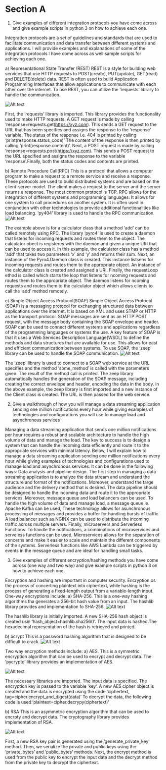 # Section A

1. Give examples of different integration protocols you have come across and give example scripts in python 3 on how to achieve each one.

Integration protocols are a set of guidelines and standards that are used to facilitate communication and data transfer between different systems and applications. I will provide examples and explanations of some of the integration protocols I have come across as well sample scripts for achieving each one.

a)	Representational State Transfer (REST)
REST is a style for building web services that use HTTP requests to POST(create), PUT(update), GET(read) and DELETE(delete) data. REST is often used to build Application Programming Interfaces that allow applications to communicate with each other over the internet. To use REST, you can utilize the ‘requests’ library to handle the communication.

![Alt text](Picture1.png)

First, the ‘requests’ library is imported. This library provides the functionality used to make HTTP requests. A GET request is made by calling ‘response=requests.get(https://xyz.com). This sends a GET request to the URL that has been specifies and assigns the response to the ‘response’ variable. The status of the response i.e. 404 is printed by calling ‘print(response.status_code)’ The content of the response is then printed by calling ‘print(response.content)’. Next, a POST request is made by calling ‘response=requests.post(https://xyz.com). This sends a POST request to the URL specified and assigns the response to the variable ‘response’.Finally, both the status codes and contents are printed.

b)	Remote Procedure Call(RPC)
This is a protocol that allows a computer program to make a request to a remote service and receive a response. These protocols are used to build distributed systems and are based on the client-server model. The client makes a request to the server and the server returns a response. The most common protocol is TCP. RPC allows for the integration of different systems and programming languages. It allows for one system to call procedures on another system. It is often used in conjunction with other technologies to provide additional functionalities like load balancing. ‘py404’ library is used to handle the RPC communication.
 ![Alt text](Picture2.png)

The example above is for a calculator class that a method ‘add’ can be called remotely using RPC. The library ‘pyro4’ is used to create a daemon that listens for incoming requests and routes them to the object. The calculator obect is registeres with the daemon and given a unique URI that can be used to access it. In this example, the calculator class has a method ‘add’ that takes two parameters ‘x’ and ‘y’ and returns their sum. Next, an instance of the Pyro4.Daemon class is created. This instance listsens for incoming requests and routes them to the appropriate object. An instance of the calculator class is created and assigned a URI. Finally, the requestLoop ethod is called which starts the loop that listens for ncoming requests and routes them to the appropriate object. The daemon listens for ncoming requests and routes them to the calculator object which allows clients to call the ‘add’ method remotely.

c)	Simple Object Access Protocol(SOAP)
Simple Object Access Protocol (SOAP) is a messaging protocol for exchanging structured data between applications over the internet. It is based on XML and uses STMP or HTTP as the transport protocol. SOAP messages are sent as an HTTP POST request, with the message body containing the SOAP envelope and header. SOAP can be used to connect different systems and applications regardless of the programming languages or systems the use. A key feature of SOAP is that it uses a Web Services Description Language(WSDL) to define the methods and data structures that are available for use. This allows for east and efficient communication between systems. To use SOAP, the ‘zeep’ library can be used to handle the SOAP communication.
 ![Alt text](Picture3.png)

The ‘zeep’ library is used to connect to a SOAP web service at the URL specifies and the method ‘some_method’ is called with the parameters given. The result of the method call is printed. The zeep library automatically handles the generation of the SOAP message, including creating the correct envelope and header, encoding the data in the body. In the above example, the zeep library is first imported and a new instance of the Client class is created. The URL is then passed for the web service.



2. Give a walkthrough of how you will manage a data streaming application sending one million notifications every hour while giving examples of technologies and configurations you will use to manage load and asynchronous services

Managing a data streaming application that sends one million notifications per hour requires a robust and scalable architecture to handle the high volume of data and manage the load. The key to success is to design a system that can handle the incoming data efficiently and route it to the appropriate services with minimal latency. Below, I will explain how to manage a data streaming application sending one million notifications every hour while giving examples of technologies and configurations used to manage load and asynchronous services. It can be done in the following ways: Data analysis and pipeline design. The first step in managing a data streaming application is to analyze the data stream and understand the structure and format of the notifications. Moreover, understand the targe audience and the delivery method that is desired. The data pipeline should be designed to handle the incoming data and route it to the appropriate services. Moreover, message queue and load balancers can be used. To handle the high volume of data and manage load, a message queue ie. Apache Kafka can be used, These technology allows for asunchronous processing of messages and provides a buffer for handling bursts of traffic. A load balancer such as NGINX can be used to distribute the incoming traffic across multiple servers. Finally, microservers and Serverless Functions. To handle the notifications, a combinations of microservices and serveless functions can be used, Microservices allows for the separation of concerns and make it easier to scale and maintain the different components of the systems. Serverless functions like AWS Lambda can be triggered by events in the message queue and are ideal for handling small tasks.



3. Give examples of different encryption/hashing methods you have come across (one way and two way) and give example scripts in python 3 on how to achieve each one. 

Encryption and hashing are important in computer security. Encryption os the process of concerting plaintext into ciphertext, while hashing is the process of generating a fixed-length output from a variable-length input.
One-way encryptions include:
a)	SHA-256. 
This is a one-way hashing algorithms tha generates a 256-bit hash value from an input. The hashlib library provides and implementation fo SHA-256.
![Alt text](Picture4.png)

The hashlib library is initially imported. A new SHA-256 hash object is created usin ‘hash_object=hashlib.sha256()’. The input data is hashed.The hexadecimal representation of the hash is retrieved and printed.

b)	bcrypt
This is a password hashing algorithm that is designed to be difficult to crack.
![Alt text](Picture5.png)

Two way encryption methods include:
a)	AES.
This is a symmetric encryption algorithm that can be used to encrypt and decrypt data. The ‘pycrypto’ library provides an implementation of AES.

![Alt text](Picture6.png)

The necessary libraries are imported. The input data is specified. The encryption key is passed to the variable ‘key’. A new AES cipher object is created and the data is encrypted using the code ‘ciphertext, tag=cipher.encrypt_and_digest(data)’ To decrypt the data, the following code is used:‘plaintext=cipher.decrypy(ciphertext)’

b)	RSA
This is an asymmetric encryption algorithm that can be used to encrpty and decrypt data. The cryptography library provides implementation of RSA.

![Alt text](Picture7.png) 

First, a new RSA key pair is generated using the ‘generate_private_key’ method. Then, we serialize the private and public keys using the ‘private_bytes’ and ‘public_bytes’ methods. Next, the encrypt method is used from the public key to encrypt the input data and the decrypt method from the private key to decrypt the ciphertext.
